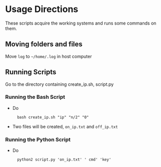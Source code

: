 # Usage Directions

These scripts acquire the working systems and runs some commands on them.

## Moving folders and files

Move `log` to `~/home/.log` in host computer

## Running Scripts

Go to the directory containing create_ip.sh, script.py

### Running the Bash Script

* Do 

        bash create_ip.sh "ip" "n/2" "0"

* Two files will be created, `on_ip.txt` and `off_ip.txt`
 
### Running the Python Script

* Do 

        python2 script.py 'on_ip.txt' ' cmd' 'key'


